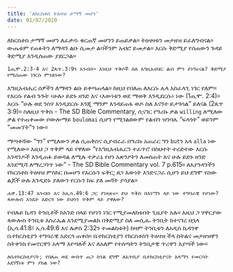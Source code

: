 ```yaml
---
title: 'ለክርስቶስ ትእዛዝ ታማኝ መሆን'
date: 01/07/2020
---
```


ለክርስቶስ ታማኝ መሆን ለፈቃዱ ቁርጠኛ መሆንን ይጠይቃል። ትዕዛዛቱን መታዘዝ ይፈለግብናል። ውጤቱም የጠፉትን ለማዳን ልቡ ሲመታ ልባችንም አብሮ ይመታል። እርሱ ቅድሚያ የሰጠውን ጉዳይ ቅድሚያ እንዲሰጠው ያደርጋል።

`1ጢሞ.2:3-4 እና 2ጴጥ.3:9ን አንብቡ። እነዚህ ጥቅሶች ስለ እግዚአብሄር ልብ ምን ይነግሩናል? ቅድሚያ የሚሰጠው ነገርስ ምንድነው?`

እግዚአብሔር ሰዎችን ለማዳን ልቡ ይቀጣጠላል። ከዚህ የበለጠ ለእርሱ ሌላ አስፈላጊ ነገር የለም። የእርሱ የልብ ጉጉት ‹ሁሉ› ይድኑ ዘንድ እና ‹እውነቱን ወደ ማወቅ እንዲደርሱ› ነው (1ጢሞ. 2:4)። እርሱ “ሁሉ ወደ ንስሃ እንዲደርሱ እንጂ ማንም እንዳይጠፋ ወዶ ስለ እናንተ ይታገሳል” ይለናል (2ጴጥ 3:9)። ስለዚህ ጥቅስ - The SD Bible Commentary, ሲናገር የግሪኩ ቃል `willing` ለሚለው ቃል የተጠቀመው ቦውሎማይ `boulomai` ሲሆን የሚገልፀውም የልብን ዝንባሌ “ፍላጎት” ወይንም “መመኘት”ን ነው።

ማጣቀሻው “ግን” የሚለውን ቃል ሲጠቅስና ሲያብራራ በግሪኩ አጠራር ግን `but`ን አላ `alla` ነው የሚለው። እዚህ ጋ ጥቅም ላይ የዋለው “የእግዚአብሔርን ተፈጥሮ በስህተት ተረድተው እርሱ አንዳንዶች እንዲጠፉ ይወዳል ለሚሉ ተቃራኒ የሆነ አጽንዖትን ለመስጠት እና ሁሉ ይድኑ ዘንድ እንደሚሻ ለማረጋገጥ ነው” - The SD Bible Commentary vol. 7 p.615። ለእያንዳንችን የክርስቶስ ትዕዛዝ ምስክር በመሆን የእርሱን ፍቅር; ፀጋ እውነት እንድናጋራ ሲሆን ይህ ደግሞ የሰው ልጆች ሁሉ እንዲድኑ ያለውን የርሱን ከፍ ያለ መሻት ያሳያል።

`ሐዋ.13:47 አንብቡ እና ከኢሳ.49:6 ጋር ያነጻጽሩ። ይህ ጥቅስ በእነማን ላይ ነው ተግባራዊ የሆነው? ጳውሎስ እንዴት አድርጎ ነው ይህንን ጥቅም ላይ ያዋለው?`

የብሉይ ኪዳን ትንቢቶች ከአንድ በላይ የሆነን ነገር የሚያመለክቱበት ጊዜያት አሉ። እዚህ ጋ ሃዋርያው ጳውሎስ ትንቢቱ እስራኤል እንደሚያመልክ በቅድሚያ ስለ መሲሑ ትንቢት ከተናገረ በኋላ (ኢሳ.41:8፤ ኢሳ.49:6 እና ሉቃስ 2:32ን ተመልከቱት) ከዛም ትንቢቱን ለአዲስ ኪዳንዋ ቤተክርስቲያን ተግባራዊ አድርጎ   			    ጠቀሰ። ቤተክርስቲያን የክርስቶስን ትዕዛዝ ችላ ስትልና መታዘዝዋን ስትቀንስ የመኖርዋን አላማ እየጣለች እና ለአለም የተሰጣትን ትንቢታዊ ጥሪዋን እያጣች ነው።

`ለቤተክርስቲያናት; የበለጠ ወደ ውስጥ ጠጋ ስንል ደግሞ ለአጥቢያ ቤተክርስቲያናት አላማን የመርሳት አደገኝነቱ ምን ያክል ነው?`